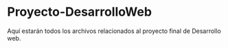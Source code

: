 # Proyecto-DesarrolloWeb
Aquí estarán todos los archivos relacionados al proyecto final de Desarrollo web.
